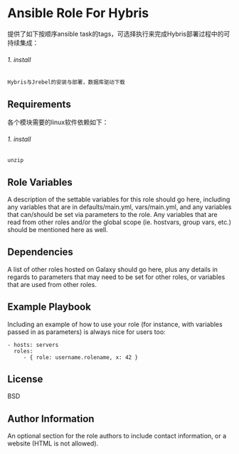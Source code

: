 Ansible Role For Hybris
=======================
提供了如下按顺序ansible task的tags，可选择执行来完成Hybris部署过程中的可持续集成：
###### 1. install
`Hybris与Jrebel的安装与部署，数据库驱动下载`


Requirements
------------
各个模块需要的linux软件依赖如下：

###### 1. install
`unzip`


Role Variables
--------------

A description of the settable variables for this role should go here, including any variables that are in defaults/main.yml, vars/main.yml, and any variables that can/should be set via parameters to the role. Any variables that are read from other roles and/or the global scope (ie. hostvars, group vars, etc.) should be mentioned here as well.

Dependencies
------------

A list of other roles hosted on Galaxy should go here, plus any details in regards to parameters that may need to be set for other roles, or variables that are used from other roles.

Example Playbook
----------------

Including an example of how to use your role (for instance, with variables passed in as parameters) is always nice for users too:

    - hosts: servers
      roles:
         - { role: username.rolename, x: 42 }

License
-------

BSD

Author Information
------------------

An optional section for the role authors to include contact information, or a website (HTML is not allowed).